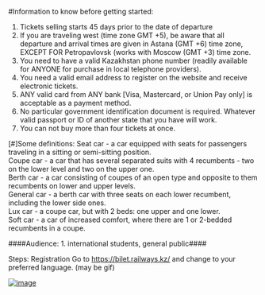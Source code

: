 #Information to know before getting started:

1. Tickets selling starts 45 days prior to the date of departure
2. If you are traveling west (time zone GMT +5), be aware that all departure and arrival times are given in Astana (GMT +6) time zone, EXCEPT FOR Petropavlovsk (works with Moscow (GMT +3) time zone.
3. You need to have a valid Kazakhstan phone number (readily available for ANYONE for purchase in local telephone providers).
4. You need a valid email address to register on the website and receive electronic tickets.
5. ANY valid card from ANY bank [Visa,  Mastercard, or Union Pay only] is acceptable as a payment method.
6. No particular government identification document is required. Whatever valid passport or ID of another state that you have will work.
7. You can not buy more than four tickets at once.

[#]Some definitions:
Seat car - a car equipped with seats for passengers traveling in a sitting or semi-sitting position.  
Coupe car - a car that has several separated suits with 4 recumbents - two on the lower level and two on the upper one.  
Berth car - a car consisting of coupes of an open type and opposite to them recumbents on lower and upper levels.  
General car - a berth car with three seats on each lower recumbent, including the lower side ones.  
Lux car - a coupe car, but with 2 beds: one upper and one lower.  
Soft car - a car of increased comfort, where there are 1 or 2-bedded recumbents in a coupe.  



####Audience: 1. international students, general public####

Steps:
Registration
Go to https://bilet.railways.kz/ and change to your preferred language. 
(may be gif)











[![image](https://www.linkpicture.com/q/Activation.png)](https://www.linkpicture.com/view.php?img=LPic63f1837fe9a121930249482)
![]()
![]()
![]()
![]()
![]()
![]()
![]()
